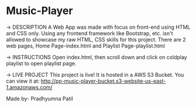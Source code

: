 # Music-Player
-> DESCRIPTION
A Web App was made with focus on front-end using HTML and CSS only. 
Using any frontend framework like Bootstrap, etc. isn't allowed to showcase my raw HTML, CSS skills for this project.
There are 2 web pages, Home Page-index.html and Playlist Page-playlist.html

-> INSTRUCTIONS
Open index.html, then scroll down and click on coldplay playlist to open playlist page.

-> LIVE PROJECT
This project is live! It is hosted in a AWS S3 Bucket.
You can view it at: http://pp-music-player-bucket.s3-website-us-east-1.amazonaws.com/

Made by- Pradhyumna Patil




